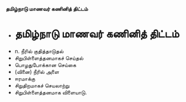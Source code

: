 **தமிழ்நாடு மாணவர் கணினித் திட்டம்**
- # தமிழ்நாடு மாணவர் கணினித் திட்டம்
- n. நீரில் குதித்தாடுதல்
- சிறுபிள்ளைத்தனமாகச் செய்தல்
- பொழதுபோக்கான செய்கை
- (வினை) நீரில் அளை
- ஈரமாக்கு
- சிறுதிறமாகச் செயலாற்று
- சிறுபிள்ளைத்தனமாக விளையாடு.

